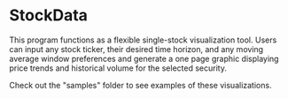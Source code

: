 # StockData

This program functions as a flexible single-stock visualization tool. Users can input any stock ticker, their desired time horizon, and any moving average window preferences and generate a one page graphic displaying price trends and historical volume for the selected security.

Check out the "samples" folder to see examples of these visualizations.
